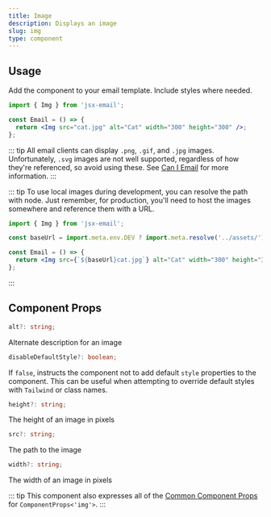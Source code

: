 ```yaml
---
title: Image
description: Displays an image
slug: img
type: component
---
```


<!--@include: @/include/header.md-->

<!--@include: @/include/install.md-->

## Usage

Add the component to your email template. Include styles where needed.

```jsx
import { Img } from 'jsx-email';

const Email = () => {
  return <Img src="cat.jpg" alt="Cat" width="300" height="300" />;
};
```

::: tip
All email clients can display `.png`, `.gif`, and `.jpg` images.
Unfortunately, `.svg` images are not well supported, regardless of how they're
referenced, so avoid using these. See [Can I
Email](https://www.caniemail.com/features/image-svg/) for more information.
:::

::: tip
To use local images during development, you can resolve the path with node.
Just remember, for production, you'll need to host the images somewhere and
reference them with a URL.

```jsx
import { Img } from 'jsx-email';

const baseUrl = import.meta.env.DEV ? import.meta.resolve('../assets/') : 'https://assets.example.com/';

const Email = () => {
  return <Img src={`${baseUrl}cat.jpg`} alt="Cat" width="300" height="300" />;
};
```

:::

## Component Props

```ts
alt?: string;
```

Alternate description for an image

```ts
disableDefaultStyle?: boolean;
```

If `false`, instructs the component not to add default `style` properties to the component. This can be useful when attempting to override default styles with `Tailwind` or class names.

```ts
height?: string;
```

The height of an image in pixels

```ts
src?: string;
```

The path to the image

```ts
width?: string;
```

The width of an image in pixels

::: tip
This component also expresses all of the [Common Component Props](https://react.dev/reference/react-dom/components/common) for `ComponentProps<'img'>`.
:::
